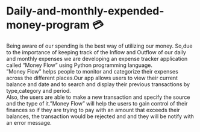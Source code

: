 # Daily-and-monthly-expended-money-program :credit_card:
Being aware of our spending is the best way of utilizing our money. So,due to the importance
of keeping track of the Inflow and Outflow of our daily and monthly expenses we are
developing an expense tracker application called “Money Flow” using Python programming
language.
<br />”Money Flow” helps people to monitor and categorize their expenses across the different
places.Our app allows users to view their current balance and date and to search and display
their previous transactions by type,category and period.
<br />Also, the users are able to make a new
transaction and specify the source and the type of it.”Money Flow” will help the users to
gain control of their finances so if they are trying to pay with an amount that exceeds their
balances, the transaction would be rejected and and they will be notify with an error message.
